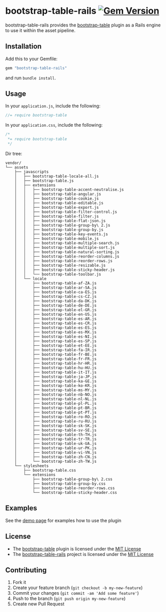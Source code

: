 # bootstrap-table-rails [![Gem Version](https://badge.fury.io/rb/bootstrap-table-rails.png)](http://badge.fury.io/rb/bootstrap-table-rails)

bootstrap-table-rails provides the [bootstrap-table](https://github.com/wenzhixin/bootstrap-table/)
plugin as a Rails engine to use it within the asset pipeline.

## Installation

Add this to your Gemfile:

```ruby
gem "bootstrap-table-rails"
```

and run `bundle install`.

## Usage

In your `application.js`, include the following:

```js
//= require bootstrap-table
```

In your `application.css`, include the following:

```css
/*
 *= require bootstrap-table
 */

```
Dir tree:

``` tree
vendor/
└── assets
    ├── javascripts
    │   ├── bootstrap-table-locale-all.js
    │   ├── bootstrap-table.js
    │   ├── extensions
    │   │   ├── bootstrap-table-accent-neutralise.js
    │   │   ├── bootstrap-table-angular.js
    │   │   ├── bootstrap-table-cookie.js
    │   │   ├── bootstrap-table-editable.js
    │   │   ├── bootstrap-table-export.js
    │   │   ├── bootstrap-table-filter-control.js
    │   │   ├── bootstrap-table-filter.js
    │   │   ├── bootstrap-table-flat-json.js
    │   │   ├── bootstrap-table-group-by\ 2.js
    │   │   ├── bootstrap-table-group-by.js
    │   │   ├── bootstrap-table-key-events.js
    │   │   ├── bootstrap-table-mobile.js
    │   │   ├── bootstrap-table-multiple-search.js
    │   │   ├── bootstrap-table-multiple-sort.js
    │   │   ├── bootstrap-table-natural-sorting.js
    │   │   ├── bootstrap-table-reorder-columns.js
    │   │   ├── bootstrap-table-reorder-rows.js
    │   │   ├── bootstrap-table-resizable.js
    │   │   ├── bootstrap-table-sticky-header.js
    │   │   └── bootstrap-table-toolbar.js
    │   └── locale
    │       ├── bootstrap-table-af-ZA.js
    │       ├── bootstrap-table-ar-SA.js
    │       ├── bootstrap-table-ca-ES.js
    │       ├── bootstrap-table-cs-CZ.js
    │       ├── bootstrap-table-da-DK.js
    │       ├── bootstrap-table-de-DE.js
    │       ├── bootstrap-table-el-GR.js
    │       ├── bootstrap-table-en-US.js
    │       ├── bootstrap-table-es-AR.js
    │       ├── bootstrap-table-es-CR.js
    │       ├── bootstrap-table-es-ES.js
    │       ├── bootstrap-table-es-MX.js
    │       ├── bootstrap-table-es-NI.js
    │       ├── bootstrap-table-es-SP.js
    │       ├── bootstrap-table-et-EE.js
    │       ├── bootstrap-table-fa-IR.js
    │       ├── bootstrap-table-fr-BE.js
    │       ├── bootstrap-table-fr-FR.js
    │       ├── bootstrap-table-hr-HR.js
    │       ├── bootstrap-table-hu-HU.js
    │       ├── bootstrap-table-it-IT.js
    │       ├── bootstrap-table-ja-JP.js
    │       ├── bootstrap-table-ka-GE.js
    │       ├── bootstrap-table-ko-KR.js
    │       ├── bootstrap-table-ms-MY.js
    │       ├── bootstrap-table-nb-NO.js
    │       ├── bootstrap-table-nl-NL.js
    │       ├── bootstrap-table-pl-PL.js
    │       ├── bootstrap-table-pt-BR.js
    │       ├── bootstrap-table-pt-PT.js
    │       ├── bootstrap-table-ro-RO.js
    │       ├── bootstrap-table-ru-RU.js
    │       ├── bootstrap-table-sk-SK.js
    │       ├── bootstrap-table-sv-SE.js
    │       ├── bootstrap-table-th-TH.js
    │       ├── bootstrap-table-tr-TR.js
    │       ├── bootstrap-table-uk-UA.js
    │       ├── bootstrap-table-ur-PK.js
    │       ├── bootstrap-table-vi-VN.js
    │       ├── bootstrap-table-zh-CN.js
    │       └── bootstrap-table-zh-TW.js
    └── stylesheets
        ├── bootstrap-table.css
        └── extensions
            ├── bootstrap-table-group-by\ 2.css
            ├── bootstrap-table-group-by.css
            ├── bootstrap-table-reorder-rows.css
            └── bootstrap-table-sticky-header.css
```



## Examples

See the [demo page](http://bootstrap-table.wenzhixin.net.cn) for examples how to use the plugin

## License

* The [bootstrap-table](https://github.com/wenzhixin/bootstrap-table/) plugin is licensed under the
[MIT License](http://opensource.org/licenses/mit-license.html)
* The [bootstrap-table-rails](https://github.com/bjevanchiu/bootstrap-table-rails) project is
 licensed under the [MIT License](http://opensource.org/licenses/mit-license.html)

## Contributing

1. Fork it
2. Create your feature branch (`git checkout -b my-new-feature`)
3. Commit your changes (`git commit -am 'Add some feature'`)
4. Push to the branch (`git push origin my-new-feature`)
5. Create new Pull Request
